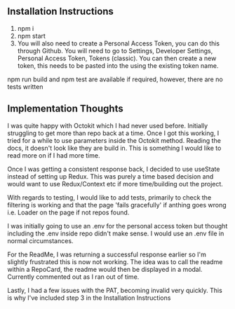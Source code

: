 ## Installation Instructions

1. npm i
2. npm start
3. You will also need to create a Personal Access Token, you can do this through Github. You will need to go to Settings, Developer Settings, Personal Access Token, Tokens (classic). You can then create a new token, this needs to be pasted into the using the existing token name.

npm run build and npm test are available if required, however, there are no tests written

## Implementation Thoughts

I was quite happy with Octokit which I had never used before. Initially struggling to get more than repo back at a time. Once I got this working, I tried for a while to use parameters inside the Octokit method. Reading the docs, it doesn't look like they are build in. This is something I would like to read more on if I had more time.

Once I was getting a consistent response back, I decided to use useState instead of setting up Redux. This was purely a time based decision and would want to use Redux/Context etc if more time/building out the project.

With regards to testing, I would like to add tests, primarily to check the filtering is working and that the page 'fails gracefully' if anthing goes wrong i.e. Loader on the page if not repos found.

I was initially going to use an .env for the personal access token but thought including the .env inside repo didn't make sense. I would use an .env file in normal circumstances.

For the ReadMe, I was returning a successful response earlier so I'm slightly frustrated this is now not working. The idea was to call the readme within a RepoCard, the readme would then be displayed in a modal. Currently commented out as I ran out of time.

Lastly, I had a few issues with the PAT, becoming invalid very quickly. This is why I've included step 3 in the Installation Instructions
